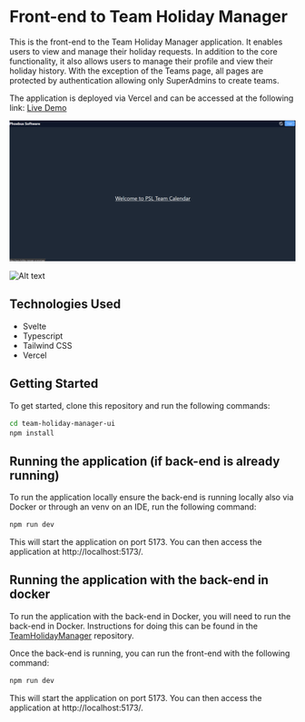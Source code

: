 # Front-end to Team Holiday Manager

This is the front-end to the Team Holiday Manager application. It enables users to view and manage their holiday requests.
In addition to the core functionality, it also allows users to manage their profile and view their holiday history.
With the exception of the Teams page, all pages are protected by authentication allowing only SuperAdmins to create teams.

The application is deployed via Vercel and can be accessed at the following link:
[Live Demo](https://team-holiday-manager-ui.vercel.app/)

![Screenshot of Home page](static/image.png)

![Alt text]()

## Technologies Used

- Svelte
- Typescript
- Tailwind CSS
- Vercel

## Getting Started

To get started, clone this repository and run the following commands:

```bash
cd team-holiday-manager-ui
npm install
```

## Running the application (if back-end is already running)

To run the application locally ensure the back-end is running locally also via Docker or through an venv on an IDE, run the following command:

```bash
npm run dev
```

This will start the application on port 5173. You can then access the application at http://localhost:5173/.

## Running the application with the back-end in docker

To run the application with the back-end in Docker, you will need to run the back-end in Docker.
Instructions for doing this can be found in the [TeamHolidayManager](https://github.com/MinyMinz/TeamHolidayManager) repository.

Once the back-end is running, you can run the front-end with the following command:

```bash
npm run dev
```

This will start the application on port 5173. You can then access the application at http://localhost:5173/.
